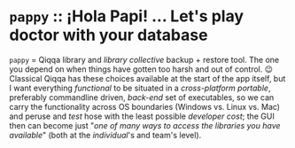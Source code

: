 # `pappy` :: ¡Hola Papi! ... Let's play doctor with your database

`pappy` = Qiqqa library and *library collective* backup + restore tool. The one you depend on when things have gotten too harsh and out of control. 😉
  Classical Qiqqa has these choices available at the start of the app itself, but I want everything *functional* to be situated in a *cross-platform portable*, preferably commandline driven, *back-end* set of executables, so we can carry the functionality across OS boundaries (Windows vs. Linux vs. Mac) and peruse and *test* hose with the least possible *developer cost*; the GUI then can become just "*one of many ways to access the libraries you have available*" (both at the *individual*'s and team's level).

